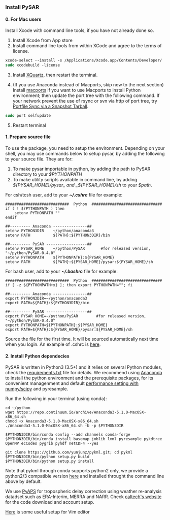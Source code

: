 ### Install PySAR

#### 0. For Mac users     

Install Xcode with command line tools, if you have not already done so.

1. Install Xcode from App store
2. Install command line tools from within XCode and agree to the terms of license.

```tcsh   
xcode-select --install -s /Applications/Xcode.app/Contents/Developer/ 
sudo xcodebuild -license 
```   

3. Install [XQuartz](https://www.xquartz.org), then restart the terminal.

4. (If you use Anaconda instead of Macports, skip now to the next section)    
Install [macports](https://www.macports.org/install.php) if you want to use Macports to install Python environment; then update the port tree with the following command. If your network prevent the use of rsync or svn via http of port tree, try [Portfile Sync via a Snapshot Tarball](https://trac.macports.org/wiki/howto/PortTreeTarball).
```tcsh
sudo port selfupdate
```

    

5. Restart terminal

#### 1. Prepare source file    

To use the package, you need to setup the environment. Depending on your shell, you may use commands below to setup pysar, by adding the following to your source file. They are for:   
1. To make pysar importable in python, by adding the path to PySAR directory to your _$PYTHONPATH_    
2. To make utility scripts available in command line, by adding _${PYSAR_HOME}/pysar_ and _${PYSAR_HOME}/sh_ to your _$path_.   
   
For csh/tcsh user, add to your **_~/.cshrc_** file for example:   

    ############################  Python  ###############################
    if ( ! $?PYTHONPATH ) then
        setenv PYTHONPATH ""
    endif
    
    ##--------- Anaconda ---------------## 
    setenv PYTHON3DIR    ~/python/anaconda3
    setenv PATH          ${PATH}:${PYTHON3DIR}/bin
    
    ##--------- PySAR ------------------## 
    setenv PYSAR_HOME    ~/python/PySAR       #for released version, "~/python/PySAR-0.4.0"
    setenv PYTHONPATH    ${PYTHONPATH}:${PYSAR_HOME}
    setenv PATH          ${PATH}:${PYSAR_HOME}/pysar:${PYSAR_HOME}/sh
   
For bash user, add to your **_~/.bashrc_** file for example:   

    ############################  Python  ###############################
    if [ -z ${PYTHONPATH+x} ]; then export PYTHONPATH=""; fi
    
    ##--------- Anaconda ---------------## 
    export PYTHON3DIR=~/python/anaconda3
    export PATH=${PATH}:${PYTHON3DIR}/bin
    
    ##--------- PySAR ------------------## 
    export PYSAR_HOME=~/python/PySAR        #for released version, "~/python/PySAR-0.4.0"
    export PYTHONPATH=${PYTHONPATH}:${PYSAR_HOME}   
    export PATH=${PATH}:${PYSAR_HOME}/pysar:${PYSAR_HOME}/sh   

Source the file for the first time. It will be sourced automatically next time when you login. An example of .cshrc is [here](https://github.com/yunjunz/macOS_Setup/blob/master/cshrc.md).
   
   
#### 2. Install Python dependecies
PySAR is written in Python3 (3.5+) and it relies on several Python modules, check the [requirements.txt](./requirements.txt) file for details. We recommend using [Anaconda](https://www.anaconda.com/download/) to install the python environment and the prerequisite packages, for its convenient managenment and default [performance setting with numpy/scipy](http://markus-beuckelmann.de/blog/boosting-numpy-blas.html) and pyresample.


Run the following in your terminal (using conda):   

    cd ~/python
    wget https://repo.continuum.io/archive/Anaconda3-5.1.0-MacOSX-x86_64.sh
    chmod +x Anaconda3-5.1.0-MacOSX-x86_64.sh
    ./Anaconda3-5.1.0-MacOSX-x86_64.sh -b -p $PYTHON3DIR
    
    $PYTHON3DIR/bin/conda config --add channels conda-forge
    $PYTHON3DIR/bin/conda install basemap joblib lxml pyresample pykdtree OpenMP ecCodes pygrib pyhdf netCDF4 --yes   
    
    git clone https://github.com/yunjunz/pykml.git; cd pykml
    $PYTHON3DIR/bin/python setup.py build     
    $PYTHON3DIR/bin/python setup.py install    
   
Note that pykml through conda supports python2 only, we provide a python2/3 compatible version [here](https://github.com/yunjunz/pykml.git) and installed throught the command line above by default.
  
We use [PyAPS](http://earthdef.caltech.edu/projects/pyaps/wiki/Main) for tropospheric delay correction using weather re-analysis datadset such as ERA-Interim, MERRA and NARR. Check [caltech's website](http://earthdef.caltech.edu/projects/pyaps/wiki/Main) for the code download and account setup.

[Here](https://github.com/yunjunz/macOS_Setup/blob/master/vim.md) is some useful setup for Vim editor
